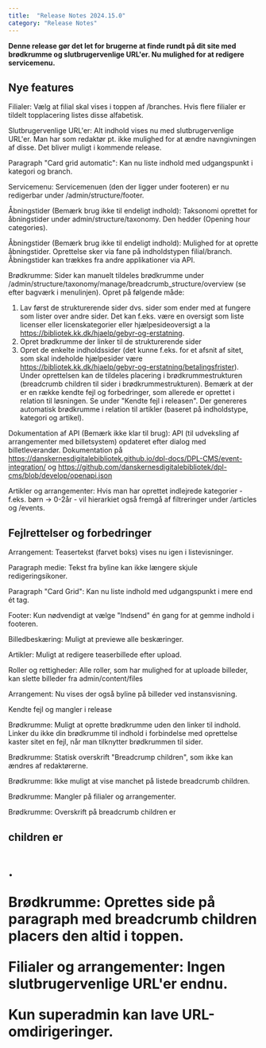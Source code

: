 ```yaml
---
title:  "Release Notes 2024.15.0"
category: "Release Notes"
---
```


**Denne release gør det let for brugerne at finde rundt på dit site med brødkrumme og slutbrugervenlige URL'er. Nu mulighed for at redigere servicemenu.**

## Nye features

Filialer: Vælg at filial skal vises i toppen af /branches. Hvis flere filialer er tildelt topplacering listes disse alfabetisk. 

Slutbrugervenlige URL'er: Alt indhold vises nu med slutbrugervenlige URL'er. Man har som redaktør pt. ikke mulighed for at ændre navngivningen af disse. Det bliver muligt i kommende release. 

Paragraph "Card grid automatic": Kan nu liste indhold med udgangspunkt i kategori og branch. 

Servicemenu: Servicemenuen (den der ligger under footeren) er nu redigerbar under /admin/structure/footer.

Åbningstider (Bemærk brug ikke til endeligt indhold): Taksonomi oprettet for åbningstider under admin/structure/taxonomy. Den hedder (Opening hour categories). 

Åbningstider (Bemærk brug ikke til endeligt indhold): Mulighed for at oprette åbningstider. Oprettelse sker via fane på indholdstypen filial/branch. Åbningstider kan trækkes fra andre applikationer via API. 

Brødkrumme: Sider kan manuelt tildeles brødkrumme under /admin/structure/taxonomy/manage/breadcrumb_structure/overview (se efter bagværk i menulinjen). 
Opret på følgende måde: 
1) Lav først de strukturerende sider dvs. sider som ender med at fungere som lister over andre sider. Det kan f.eks. være en oversigt som liste licenser eller licenskategorier eller hjælpesideoversigt a la https://bibliotek.kk.dk/hjaelp/gebyr-og-erstatning. 
2) Opret brødkrumme der linker til de strukturerende sider 
3) Opret de enkelte indholdssider (det kunne f.eks. for et afsnit af sitet, som skal indeholde hjælpesider være https://bibliotek.kk.dk/hjaelp/gebyr-og-erstatning/betalingsfrister). Under oprettelsen kan de tildeles placering i brødkrummestrukturen (breadcrumb children til sider i brødkrummestrukturen). 
Bemærk at der er en række kendte fejl og forbedringer, som allerede er oprettet i relation til løsningen. Se under "Kendte fejl i releasen". Der genereres automatisk brødkrumme i relation til artikler (baseret på indholdstype, kategori og artikel). 

Dokumentation af API (Bemærk ikke klar til brug): API (til udveksling af arrangementer med billetsystem) opdateret efter dialog med billetleverandør. Dokumentation på https://danskernesdigitalebibliotek.github.io/dpl-docs/DPL-CMS/event-integration/ og https://github.com/danskernesdigitalebibliotek/dpl-cms/blob/develop/openapi.json

Artikler og arrangementer: Hvis man har oprettet indlejrede kategorier - f.eks. børn -> 0-2år - vil hierarkiet også fremgå af filtreringer under /articles og /events. 


## Fejlrettelser og forbedringer

Arrangement: Teasertekst (farvet boks) vises nu igen i listevisninger. 

Paragraph medie: Tekst fra byline kan ikke længere skjule redigeringsikoner.  

Paragraph "Card Grid": Kan nu liste indhold med udgangspunkt i mere end ét tag. 

Footer: Kun nødvendigt at vælge "Indsend" én gang for at gemme indhold i footeren.  

Billedbeskæring: Muligt at previewe alle beskæringer. 

Artikler: Muligt at redigere teaserbillede efter upload.  

Roller og rettigheder: Alle roller, som har mulighed for at uploade billeder, kan slette billeder fra admin/content/files

Arrangement: Nu vises der også byline på billeder ved instansvisning. 


Kendte fejl og mangler i release 

Brødkrumme: Muligt at oprette brødkrumme uden den linker til indhold. Linker du ikke din brødkrumme til indhold i forbindelse med oprettelse kaster sitet en fejl, når man tilknytter brødkrummen til sider. 

Brødkrumme: Statisk overskrift "Breadcrump children", som ikke kan ændres af redaktørerne. 

Brødkrumme: Ikke muligt at vise manchet på listede breadcrumb children. 

Brødkrumme: Mangler på filialer og arrangementer. 

Brødkrumme: Overskrift på breadcrumb children er <h2> children er <h1>.

Brødkrumme: Oprettes side på paragraph med breadcrumb children placers den altid i toppen.

Filialer og arrangementer: Ingen slutbrugervenlige URL'er endnu.  

Kun superadmin kan lave URL-omdirigeringer.
